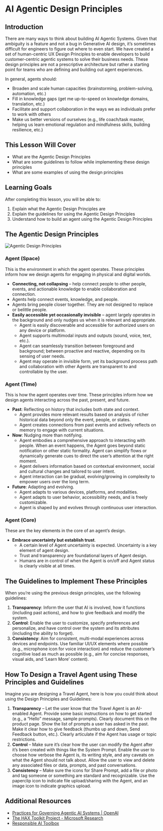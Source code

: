 # AI Agentic Design Principles

## Introduction

There are many ways to think about building AI Agentic Systems. Given that ambiguity is a feature and not a bug in Generative AI design, it’s sometimes difficult for engineers to figure out where to even start. We have created a set of human-centric UX Design Principles to enable developers to build customer-centric agentic systems to solve their business needs. These design principles are not a prescriptive architecture but rather a starting point for teams who are defining and building out agent experiences.

In general, agents should:

- Broaden and scale human capacities (brainstorming, problem-solving, automation, etc.)
- Fill in knowledge gaps (get me up-to-speed on knowledge domains, translation, etc.)
- Facilitate and support collaboration in the ways we as individuals prefer to work with others
- Make us better versions of ourselves (e.g., life coach/task master, helping us learn emotional regulation and mindfulness skills, building resilience, etc.)

## This Lesson Will Cover

- What are the Agentic Design Principles
- What are some guidelines to follow while implementing these design principles
- What are some examples of using the design principles

## Learning Goals

After completing this lesson, you will be able to:

1. Explain what the Agentic Design Principles are
2. Explain the guidelines for using the Agentic Design Principles
3. Understand how to build an agent using the Agentic Design Principles

## The Agentic Design Principles

![Agentic Design Principles](./images/agentic-design-principles.png)

### Agent (Space)

This is the environment in which the agent operates. These principles inform how we design agents for engaging in physical and digital worlds.

- **Connecting, not collapsing** – help connect people to other people, events, and actionable knowledge to enable collaboration and connection.
- Agents help connect events, knowledge, and people.
- Agents bring people closer together. They are not designed to replace or belittle people.
- **Easily accessible yet occasionally invisible** – agent largely operates in the background and only nudges us when it is relevant and appropriate.
  - Agent is easily discoverable and accessible for authorized users on any device or platform.
  - Agent supports multimodal inputs and outputs (sound, voice, text, etc.).
  - Agent can seamlessly transition between foreground and background; between proactive and reactive, depending on its sensing of user needs.
  - Agent may operate in invisible form, yet its background process path and collaboration with other Agents are transparent to and controllable by the user.

### Agent (Time)

This is how the agent operates over time. These principles inform how we design agents interacting across the past, present, and future.

- **Past**: Reflecting on history that includes both state and context.
  - Agent provides more relevant results based on analysis of richer historical data beyond only the event, people, or states.
  - Agent creates connections from past events and actively reflects on memory to engage with current situations.
- **Now**: Nudging more than notifying.
  - Agent embodies a comprehensive approach to interacting with people. When an event happens, the Agent goes beyond static notification or other static formality. Agent can simplify flows or dynamically generate cues to direct the user’s attention at the right moment.
  - Agent delivers information based on contextual environment, social and cultural changes and tailored to user intent.
  - Agent interaction can be gradual, evolving/growing in complexity to empower users over the long term.
- **Future**: Adapting and evolving.
  - Agent adapts to various devices, platforms, and modalities.
  - Agent adapts to user behavior, accessibility needs, and is freely customizable.
  - Agent is shaped by and evolves through continuous user interaction.

### Agent (Core)

These are the key elements in the core of an agent’s design.

- **Embrace uncertainty but establish trust**.
  - A certain level of Agent uncertainty is expected. Uncertainty is a key element of agent design.
  - Trust and transparency are foundational layers of Agent design.
  - Humans are in control of when the Agent is on/off and Agent status is clearly visible at all times.

## The Guidelines to Implement These Principles

When you’re using the previous design principles, use the following guidelines:

1. **Transparency**: Inform the user that AI is involved, how it functions (including past actions), and how to give feedback and modify the system.
2. **Control**: Enable the user to customize, specify preferences and personalize, and have control over the system and its attributes (including the ability to forget).
3. **Consistency**: Aim for consistent, multi-modal experiences across devices and endpoints. Use familiar UI/UX elements where possible (e.g., microphone icon for voice interaction) and reduce the customer’s cognitive load as much as possible (e.g., aim for concise responses, visual aids, and ‘Learn More’ content).

## How To Design a Travel Agent using These Principles and Guidelines

Imagine you are designing a Travel Agent, here is how you could think about using the Design Principles and Guidelines:

1. **Transparency** – Let the user know that the Travel Agent is an AI-enabled Agent. Provide some basic instructions on how to get started (e.g., a “Hello” message, sample prompts). Clearly document this on the product page. Show the list of prompts a user has asked in the past. Make it clear how to give feedback (thumbs up and down, Send Feedback button, etc.). Clearly articulate if the Agent has usage or topic restrictions.
2. **Control** – Make sure it’s clear how the user can modify the Agent after it’s been created with things like the System Prompt. Enable the user to choose how verbose the Agent is, its writing style, and any caveats on what the Agent should not talk about. Allow the user to view and delete any associated files or data, prompts, and past conversations.
3. **Consistency** – Make sure the icons for Share Prompt, add a file or photo and tag someone or something are standard and recognizable. Use the paperclip icon to indicate file upload/sharing with the Agent, and an image icon to indicate graphics upload.

## Additional Resources

- <a href="https://openai.com" target="_blank">Practices for Governing Agentic AI Systems | OpenAI</a>
- <a href="https://microsoft.com" target="_blank">The HAX Toolkit Project - Microsoft Research</a>
- <a href="https://responsibleaitoolbox.ai" target="_blank">Responsible AI Toolbox</a>

